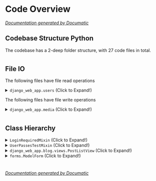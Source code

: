 # Code Overview

[_Documentation generated by Documatic_](https://www.documatic.com)

<!---Documatic-section-Codebase Structure Python-start--->
## Codebase Structure Python

The codebase has a 2-deep folder structure,
                with 27 code files in total.

# #
<!---Documatic-section-Codebase Structure Python-end--->

<!---Documatic-section-File IO-start--->
## File IO

<!---Documatic-block-file_io-start--->
The following files have file read operations

<!---Documatic-block-django_web_app.users-start--->
<details>
	<summary><code>django_web_app.users</code> (Click to Expand!)</summary>

* django_web_app.users.models
</details>
<!---Documatic-block-django_web_app.users-end--->

The following files have file write operations

<!---Documatic-block-django_web_app.media-start--->
<details>
	<summary><code>django_web_app.media</code> (Click to Expand!)</summary>

* django_web_app.media.Files.main: log.txt
</details>
<!---Documatic-block-django_web_app.media-end--->
<!---Documatic-block-file_io-end--->

# #
<!---Documatic-section-File IO-end--->

<!---Documatic-section-Class Hierarchy-start--->
## Class Hierarchy

<!---Documatic-block-LoginRequiredMixin-start--->
<details>
	<summary><code>LoginRequiredMixin</code> (Click to Expand!)</summary>

* django_web_app.blog.views.PostCreateView
* django_web_app.blog.views.PostDeleteView
* django_web_app.blog.views.PostUpdateView
</details>
<!---Documatic-block-LoginRequiredMixin-end--->

<!---Documatic-block-UserPassesTestMixin-start--->
<details>
	<summary><code>UserPassesTestMixin</code> (Click to Expand!)</summary>

* django_web_app.blog.views.PostDeleteView
* django_web_app.blog.views.PostUpdateView
</details>
<!---Documatic-block-UserPassesTestMixin-end--->

<!---Documatic-block-django_web_app.blog.views.PostListView-start--->
<details>
	<summary><code>django_web_app.blog.views.PostListView</code> (Click to Expand!)</summary>

* django_web_app.blog.views.PostListView
* django_web_app.blog.views.UserPostListView
</details>
<!---Documatic-block-django_web_app.blog.views.PostListView-end--->

<!---Documatic-block-forms.ModelForm-start--->
<details>
	<summary><code>forms.ModelForm</code> (Click to Expand!)</summary>

* django_web_app.users.forms.ProfileUpdateForm
* django_web_app.users.forms.UserUpdateForm
</details>
<!---Documatic-block-forms.ModelForm-end--->

# #
<!---Documatic-section-Class Hierarchy-end--->

[_Documentation generated by Documatic_](https://www.documatic.com)